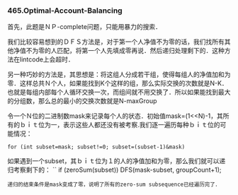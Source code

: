 ### 465.Optimal-Account-Balancing

首先，此题是ＮＰ-complete问题，只能用暴力的搜索．

我们比较容易想到的ＤＦＳ方法是，对于第一个人净值不为零的话，我们找所有其他净值不为零的人匹配，将第一个人先填成零再说．然后递归处理剩下的．这种方法在lintcode上会超时．

另一种巧妙的方法是，其思想是：将这组人分成若干组，使得每组人的净值加和为零．这样总共Ｎ个人，如果能找到K个这样的组，那么实际交换的次数就是N-K．也就是每组内部每个人循环交换一次，而组间就不用交换了．所以如果能找到最大的分组数，那么总的最小的交换次数就是N-maxGroup

令一个Ｎ位的二进制数mask来记录每个人的状态．初始值mask=(1<<N)-1，其所有的ｂｉｔ位为一，表示这些人都还没有被考察.我们逐一遍历每种ｂｉｔ位的可能情况：
```
for (int subset=mask; subset!=0; subset=(subset-1)&mask) 
```
如果遇到一个subset，其ｂｉｔ位为１的人的净值加和为零，那么我们就可以递归考察剩下的：
``
if (zeroSum(subset)) DFS(mask-subset, groupCount+1);
```
递归的结束条件是mask变成了零，说明了所有的zero-sum subsequence已经遍历完了．
